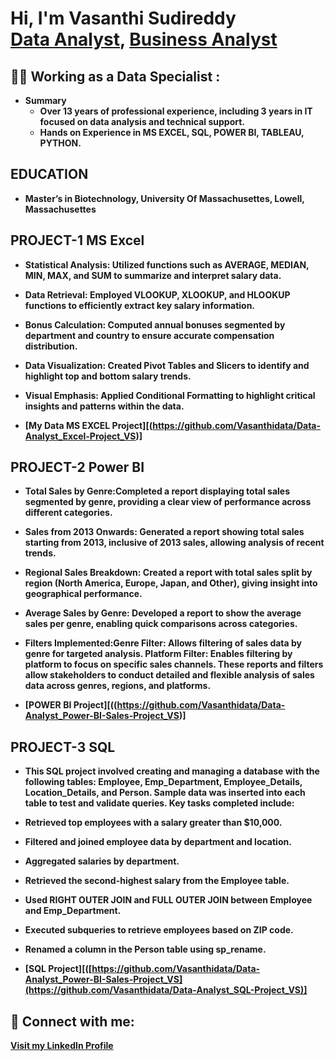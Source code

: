 
<h1>Hi, I'm Vasanthi Sudireddy <br/><a href="https://github.com/joshmadakor1">Data Analyst</a>, <a href="https://www.linkedin.com/in/joshmadakor/">Business Analyst</a>


<h2>👨‍💻 Working as a Data Specialist :</h2>

- <b>Summary</b>
  - <b>Over 13 years of professional experience, including 3 years in IT focused on data analysis and technical support.<b>
  - <b>Hands on Experience in MS EXCEL, SQL, POWER BI, TABLEAU, PYTHON.<b>

<h2>EDUCATION</h2>

- <b>Master’s in Biotechnology, University Of Massachusettes, Lowell, Massachusettes </b>

<h2>PROJECT-1 MS Excel</h2>

- <b>Statistical Analysis: Utilized functions such as AVERAGE, MEDIAN, MIN, MAX, and SUM to summarize and interpret salary data.</b>
- <b>Data Retrieval: Employed VLOOKUP, XLOOKUP, and HLOOKUP functions to efficiently extract key salary information. </b>
- <b>Bonus Calculation: Computed annual bonuses segmented by department and country to ensure accurate compensation distribution.</b>
- <b>Data Visualization: Created Pivot Tables and Slicers to identify and highlight top and bottom salary trends.</b>
- <b>Visual Emphasis: Applied Conditional Formatting to highlight critical insights and patterns within the data.</b>

- [My Data MS EXCEL Project][(https://github.com/Vasanthidata/Data-Analyst_Excel-Project_VS)]

<h2>PROJECT-2 Power BI</h2>

- <b>Total Sales by Genre:Completed a report displaying total sales segmented by genre, providing a clear view of performance across different categories.</b>
- <b>Sales from 2013 Onwards: Generated a report showing total sales starting from 2013, inclusive of 2013 sales, allowing analysis of recent trends.</b>
- <b>Regional Sales Breakdown: Created a report with total sales split by region (North America, Europe, Japan, and Other), giving insight into geographical performance.</b>
- <b>Average Sales by Genre: Developed a report to show the average sales per genre, enabling quick comparisons across categories.</b>
- <b>Filters Implemented:Genre Filter: Allows filtering of sales data by genre for targeted analysis.
                         Platform Filter: Enables filtering by platform to focus on specific sales channels.
     These reports and filters allow stakeholders to conduct detailed and flexible analysis of sales data across genres, regions, and platforms.</b>

- [POWER BI Project][((https://github.com/Vasanthidata/Data-Analyst_Power-BI-Sales-Project_VS)]

<h2>PROJECT-3 SQL</h2>

- <b>This SQL project involved creating and managing a database with the following tables: Employee, Emp_Department, Employee_Details, Location_Details, and Person. Sample 
     data was inserted into each table to test and validate queries. Key tasks completed include:</b>
- <b>Retrieved top employees with a salary greater than $10,000.</b>
- <b>Filtered and joined employee data by department and location.</b>
- <b>Aggregated salaries by department.</b>
- <b>Retrieved the second-highest salary from the Employee table.</b>
- <b>Used RIGHT OUTER JOIN and FULL OUTER JOIN between Employee and Emp_Department.</b>
- <b>Executed subqueries to retrieve employees based on ZIP code.</b>
- <b>Renamed a column in the Person table using sp_rename.</b>

- [SQL Project][([https://github.com/Vasanthidata/Data-Analyst_Power-BI-Sales-Project_VS](https://github.com/Vasanthidata/Data-Analyst_SQL-Project_VS)]



<h2> 🤳 Connect with me:</h2>

<a href="https://www.linkedin.com/in/vsudireddy/" target="_blank">Visit my LinkedIn Profile</a>



